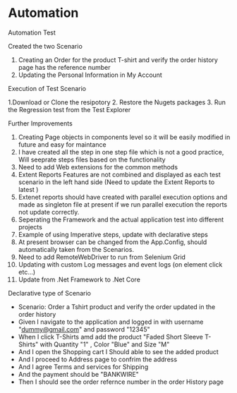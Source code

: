 # Automation
Automation Test

Created the two Scenario
1. Creating an Order for the product T-shirt and verify the order history page has the reference number
2. Updating the Personal Information in My Account


Execution of Test Scenario

1.Download or Clone the resipotory
2. Restore the Nugets packages
3. Run the Regression test from the Test Explorer

Further Improvements
1. Creating Page objects in components level so it will be easily modified in future and easy for maintance
2. I have created all the step in one step file which is not a good practice, Will seeprate steps files based on the functionality
3. Need to add Web extensions for the common methods
4. Extent Reports Features are not combined and displayed as each test scenario in the left hand side (Need to update the Extent Reports to latest )
5. Extenet reports should have created with parallel execution options and made as singleton file at present if we run parallel execution the reports not update correctly. 
6. Seperating the Framework and the actual application test into different projects
7. Example of using Imperative steps, update with declarative steps
8. At present browser can be changed from the App.Config, should automatically taken from the Scenarios. 
9. Need to add RemoteWebDriver to run from Selenium Grid
10. Updating with custom Log messages and event logs (on element click etc...)
11. Update from .Net Framework to .Net Core



Declarative type of Scenario
- Scenario: Order a Tshirt product and verify the order updated in the order history 
- Given I navigate to the application and logged in with username "dummy@gmail.com" and password "12345"
- When I click T-Shirts amd add the product "Faded Short Sleeve T-Shirts" with Quantity "1" , Color "Blue" and Size "M"
- And I open the Shopping cart I Should able to see the added product 
- And I proceed to Address page to confrim the address
- And I agree Terms and services for Shipping
- And the payment should be "BANKWIRE"
- Then I should see the order refernce number in the order History page
